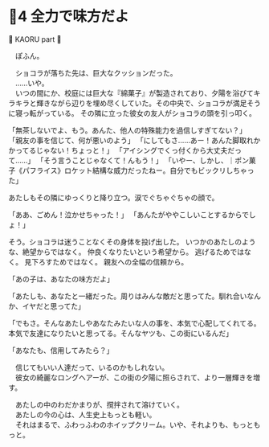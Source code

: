 # 🍨4 全力で味方だよ

🍨 KAORU part 🍨

　ぽふん。

　ショコラが落ちた先は、巨大なクッションだった。  
　……いや。  
　いつの間にか、校庭には巨大な『綿菓子』が製造されており、夕陽を浴びてキラキラと輝きながら辺りを埋め尽くしていた。その中央で、ショコラが満足そうに寝っ転がっている。
その隣に立った彼女の友人がショコラの頭を引っ叩く。

「無茶しないでよ、もう。あんた、他人の特殊能力を過信しすぎてない？」
「親友の事を信じて、何が悪いのよう」
「にしてもさ……あー！あんた脚取れかかってるじゃない！ちょっと！」
「アイシングでくっ付くから大丈夫だって……」
「そう言うことじゃなくて！んもう！」
「いやー、しかし、｜ポン菓子《パフライス》ロケット結構な威力だったねー。自分でもビックリしちゃった」

あたしもその隣にゆっくりと降り立つ。涙でぐちゃぐちゃの顔で。

「ああ、ごめん！泣かせちゃった！」
「あんたがややこしいことするからでしょ！」


そう。ショコラは迷うことなくその身体を投げ出した。
いつかのあたしのような、絶望からではなく。
仲良くなりたいという希望から。
逃げるためではなく。
見下ろすためではなく。
親友への全幅の信頼から。


「あの子は、あなたの味方だよ」


「あたしも、あなたと一緒だった。周りはみんな敵だと思ってた。馴れ合いなんか、イヤだと思ってた」

「でもさ。そんなあたしやあなたみたいな人の事を、本気で心配してくれてる。本気で友達になりたいと思ってる。そんなヤツも、この街にいるんだ」


「あなたも、信用してみたら？」

　信じてもいい人達だって、いるのかもしれない。  
　彼女の綺麗なロングヘアーが、この街の夕陽に照らされて、より一層輝きを増す。

　あたしの中のわだかまりが、撹拌されて溶けていく。  
　あたしの今の心は、人生史上もっとも軽い。  
　それはまるで、ふわっふわのホイップクリーム。いや、それよりも、もっともっと。

